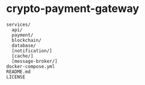 # crypto-payment-gateway

```
services/
  api/
  payment/
  blockchain/
  database/
  [notification/]
  [cache/]
  [message-broker/]
docker-compose.yml
README.md
LICENSE
```
